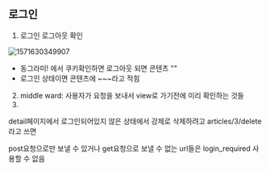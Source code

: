 ## 로그인

1. 로그인 로그아웃 확인

![1571630349907](C:\Users\student\AppData\Roaming\Typora\typora-user-images\1571630349907.png)

- 동그라미! 에서 쿠키확인하면 로그아웃 되면 콘텐츠 ""
- 로그인 상태이면 콘텐츠에 ~~~라고 적힘

2. middle ward: 사용자가 요청을 보내서 view로 가기전에 미리 확인하는 것들
3. 





detail페이지에서 로그인되어있지 않은 상태에서 강제로 삭제하려고 articles/3/delete라고 쓰면

post요청으로만 보낼 수 있거나 get요청으로 보낼 수 없는  url들은 login_required 사용할 수 없음

